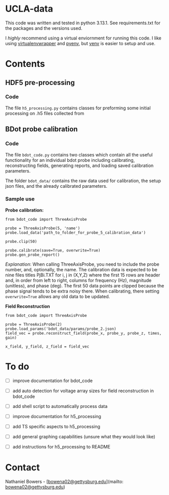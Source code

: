 # UCLA-data


This code was written and tested in python 3.13.1. See requirements.txt for the packages and the versions used.

I *highly* recommend using a virtual enviornment for running this code. I like using [virtualenvwrapper](https://virtualenvwrapper.readthedocs.io/en/latest/) and [pyenv](https://github.com/pyenv/pyenv), but [venv](https://docs.python.org/3/library/venv.html) is easier to setup and use.

# Contents

## HDF5 pre-processing

### Code

The file `h5_processing.py` contains classes for preforming some initial processing on .h5 files collected from 

## BDot probe calibration

### Code

The file `bdot_code.py` contains two classes which contain all the useful functionality for an individual bdot probe including calibrating, reconstructing fields, generating reports, and loading saved calibration parameters.

The folder `bdot_data/` contains the raw data used for calibration, the setup json files, and the already calibrated parameters.

### Sample use

**Probe calibration:**
```
from bdot_code import ThreeAxisProbe

probe = ThreeAxisProbe(5, 'name')
probe.load_data('path_to_folder_for_probe_5_calibration_data')

probe.clip(50)

probe.calibrate(save=True, overwrite=True)
probe.gen_probe_report()
```

*Explanation*:
When calling ThreeAxisProbe, you need to include the probe number, and, optionally, the name. The calibration data is expected to be nine files titles PjBi.TXT for i, j in (X,Y,Z) where the first 15 rows are header and, in order from left to right, columns for frequency (Hz), magnitude (unitless), and phase (deg). The first 50 data points are clipped because the phase signal tends to be extra noisy there. When calibrating, there setting `overwrite=True` allows any old data to be updated.

**Field Reconstruction**
```
from bdot_code import ThreeAxisProbe

probe = ThreeAxisProbe(2)
probe.load_params('bdot_data/params/probe_2.json)
field_vec = probe.reconstruct_field(probe_x, probe_y, probe_z, times, gain)

x_field, y_field, z_field = field_vec
```

# To do

- [ ] improve documentation for bdot_code
- [ ] add auto detection for voltage array sizes for field reconstruction in bdot_code
- [ ] add shell script to automatically process data
- [ ] improve documentation for h5_processing
- [ ] add TS specific aspects to h5_processing
- [ ] add general graphing capabilities (unsure what they would look like)
- [ ] add instructions for h5_processing to README


# Contact
Nathaniel Bowers - [bowena02@gettysburg.edu](mailto: bowena02@gettysburg.edu)

